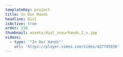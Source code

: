 ```yaml
---
templateKey: project
title: In Our Hands
headline: Dial
isActive: true
order: 150
thumbnail: assets/dial_inourhands_2_x.jpg
videos:
  - type: '"In Our Hands"'
    url: 'https://player.vimeo.com/video/427745036'
---
```

